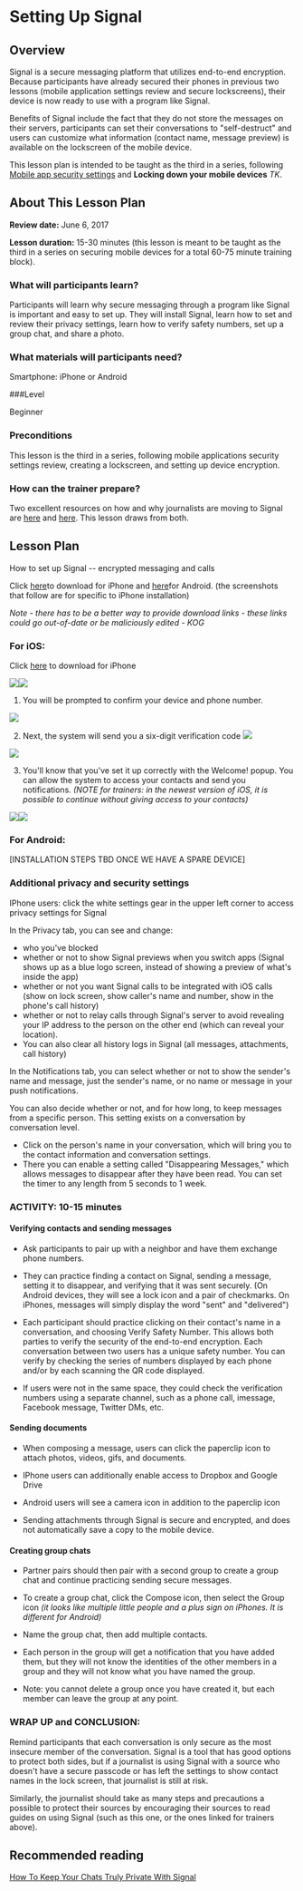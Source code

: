 # Setting Up Signal

## Overview
Signal is a secure messaging platform that utilizes end-to-end
encryption. Because participants have already secured their phones in
previous two lessons (mobile application settings review and secure
lockscreens), their device is now ready to use with a program like
Signal.

Benefits of Signal include the fact that they do not store the messages
on their servers, participants can set their conversations to
"self-destruct" and users can customize what information (contact name,
message preview) is available on the lockscreen of the mobile device.

This lesson plan is intended to be taught as the third in a series,
following [Mobile app security settings](Chapter02-01-Checking-Security-Settings/) and **Locking down your mobile
devices** *TK*.

## About This Lesson Plan

**Review date:** June 6, 2017

**Lesson duration:** 15-30 minutes (this lesson is meant to be taught as the
third in a series on securing mobile devices for a total 60-75 minute
training block).


### What will participants learn?

Participants will learn why secure messaging through a program like
Signal is important and easy to set up. They will install Signal, learn
how to set and review their privacy settings, learn how to verify safety
numbers, set up a group chat, and share a photo.

### What materials will participants need?

Smartphone: iPhone or Android


###Level

Beginner

### Preconditions
This lesson is the third in a series, following mobile
applications security settings review, creating a lockscreen, and
setting up device encryption.

### How can the trainer prepare?

Two excellent resources on how and why journalists are moving to Signal
are
[here](https://www.google.com/url?q=https://medium.com/@mshelton/signal-for-beginners-c6b44f76a1f0%23.5nbt1bfp9&sa=D&ust=1507580454388000&usg=AFQjCNETGbYH8ZDLy5BpOFQYLZJRUxRQtQ) and [here](https://www.google.com/url?q=https://theintercept.com/2016/07/02/security-tips-every-signal-user-should-know/&sa=D&ust=1507580454389000&usg=AFQjCNG4rH4p8876Oa3a2sXrDGGJ64P9Xw).
This lesson draws from both.

## Lesson Plan

How to set up Signal -- encrypted messaging and calls 

Click
[here](https://www.google.com/url?q=https://itunes.apple.com/us/app/signal-private-messenger/id874139669?mt%3D8&sa=D&ust=1507580454390000&usg=AFQjCNHE_58WLMXaG6-MQ69F4mL4FHZuPQ)to
download for iPhone and
[here](https://www.google.com/url?q=https://play.google.com/store/apps/details?id%3Dorg.thoughtcrime.securesms%26referrer%3Dutm_source%253DOWS%2526utm_medium%253DWeb%2526utm_campaign%253DMessaging&sa=D&ust=1507580454391000&usg=AFQjCNEV1aNs1tubkexzHIsHqL5WM8kTuQ)for
Android. (the screenshots that follow are for specific to iPhone
installation)

*Note - there has to be a better way to provide download links - these links could go out-of-date or be maliciously edited - KOG*

### For iOS:

Click
[here](https://www.google.com/url?q=https://itunes.apple.com/us/app/signal-private-messenger/id874139669?mt%3D8&sa=D&ust=1507580454392000&usg=AFQjCNHgxYAtVRFWJTp8PwsQdK7zpPvciw) to
download for iPhone

![](img/ch2-3/image1.png)![](img/ch2-3/image2.png)

1. You will be prompted to confirm your device and phone number.

![](img/ch2-3/image6.png)

2. Next, the system will send you a six-digit verification
code 
![](img/ch2-3/image4.png)

![](img/ch2-3/image7.png)

3. You'll know that you've set it up correctly with the Welcome! popup.
You can allow the system to access your contacts and send you
notifications. *(NOTE for trainers: in the newest version of iOS, it is
possible to continue without giving access to your contacts)*

![](img/ch2-3/image5.png)![](images/ch2-3/image3.png)

### For Android:

[INSTALLATION STEPS TBD ONCE WE HAVE A SPARE DEVICE]

### Additional privacy and security settings

IPhone users: click the white settings gear in the upper left corner to
access privacy settings for Signal

In the Privacy tab, you can see and change:

- who you've blocked
- whether or not to show Signal previews when you switch apps
    (Signal shows up as a blue logo screen, instead of showing a preview
    of what's inside the app)
- whether or not you want Signal calls to be integrated with
    iOS calls (show on lock screen, show caller's name and number, show
    in the phone's call history)
- whether or not to relay calls through Signal's server to
    avoid revealing your IP address to the person on the other end
    (which can reveal your location).
- You can also clear all history logs in Signal (all messages,
    attachments, call history)

In the Notifications tab, you can select whether or not to show the
    sender's name and message, just the sender's name, or no name or
    message in your push notifications.

You can also decide whether or not, and for how long, to keep messages
from a specific person. This setting exists on a conversation by
conversation level.

- Click on the person's name in your conversation, which will bring
    you to the contact information and conversation settings.
- There you can enable a setting called "Disappearing Messages," which
    allows messages to disappear after they have been read. You can set
    the timer to any length from 5 seconds to 1 week.

### ACTIVITY: 10-15 minutes


#### Verifying contacts and sending messages

- Ask participants to pair up with a neighbor and have them exchange
    phone numbers.
- They can practice finding a contact on Signal, sending a message,
    setting it to disappear, and verifying that it was sent securely.
    (On Android devices, they will see a lock icon and a pair of
    checkmarks. On iPhones, messages will simply display the word "sent"
    and "delivered")
- Each participant should practice clicking on their contact's name in
    a conversation, and choosing Verify Safety Number. This allows both
    parties to verify the security of the end-to-end encryption. Each
    conversation between two users has a unique safety number. You can
    verify by checking the series of numbers displayed by each phone
    and/or by each scanning the QR code displayed.

- If users were not in the same space, they could check the
    verification numbers using a separate channel, such as a phone call,
    imessage, Facebook message, Twitter DMs, etc.

#### Sending documents
- When composing a message, users can click the paperclip icon to
    attach photos, videos, gifs, and documents.

- IPhone users can additionally enable access to Dropbox and Google
    Drive
- Android users will see a camera icon in addition to the paperclip
    icon
- Sending attachments through Signal is secure and encrypted, and does
    not automatically save a copy to the mobile device.

#### Creating group chats

- Partner pairs should then pair with a second group to create a group
    chat and continue practicing sending secure messages.

- To create a group chat, click the Compose icon, then select the
    Group icon *(it looks like multiple little people and a plus sign on
    iPhones. It is different for Android)*
- Name the group chat, then add multiple contacts.
- Each person in the group will get a notification that you have added
    them, but they will not know the identities of the other members in
    a group and they will not know what you have named the group.

- Note: you cannot delete a group once you have created it, but each
    member can leave the group at any point.

### WRAP UP and CONCLUSION:

Remind participants that each conversation is only secure as the most
insecure member of the conversation. Signal is a tool that has good
options to protect both sides, but if a journalist is using Signal with
a source who doesn't have a secure passcode or has left the settings to
show contact names in the lock screen, that journalist is still at risk.

Similarly, the journalist should take as many steps and precautions a
possible to protect their sources by encouraging their sources to read
guides on using Signal (such as this one, or the ones linked for
trainers above).

## Recommended reading 

[How To Keep Your Chats Truly Private With Signal](https://theintercept.com/2017/05/01/cybersecurity-for-the-people-how-to-keep-your-chats-truly-private-with-signal/)

